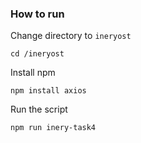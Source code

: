 ### How to run
Change directory to ```ineryost```
```shell
cd /ineryost
```
Install npm
```shell
npm install axios
```
Run the script
```
npm run inery-task4
```
